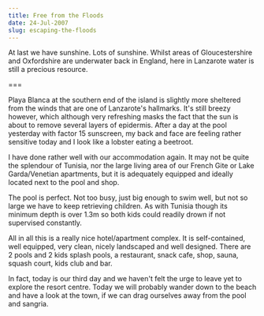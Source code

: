 ```yaml
---
title: Free from the Floods
date: 24-Jul-2007
slug: escaping-the-floods
---
```


At last we have sunshine.  Lots of sunshine.  Whilst areas of Gloucestershire and Oxfordshire are underwater back in England, here in Lanzarote water is still a precious resource.

===

Playa Blanca at the southern end of the island is slightly more sheltered from the winds that are one of Lanzarote's hallmarks. It's still breezy however, which although very refreshing masks the fact that the sun is about to remove several layers of epidermis. After a day at the pool yesterday with factor 15 sunscreen, my back and face are feeling rather sensitive today and I look like a lobster eating a beetroot.

I have done rather well with our accommodation again.  It may not be quite the splendour of Tunisia, nor the large living area of our French Gite or Lake Garda/Venetian apartments, but it is adequately equipped and ideally located next to the pool and shop.

The pool is perfect. Not too busy, just big enough to swim well, but not so large we have to keep retrieving children.  As with Tunisia though its minimum depth is over 1.3m so both kids could readily drown if not supervised constantly.

All in all this is a really nice hotel/apartment complex. It is self-contained, well equipped, very clean, nicely landscaped and well designed.  There are 2 pools and 2 kids splash pools, a restaurant, snack cafe, shop, sauna, squash court, kids club and bar.

In fact, today is our third day and we haven't felt the urge to leave yet to explore the resort centre.  Today we will probably wander down to the beach and have a look at the town, if we can drag ourselves away from the pool and sangria.

